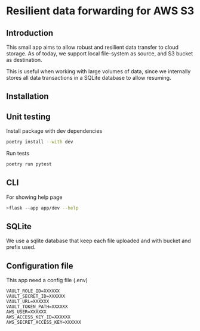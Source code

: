 # Resilient data forwarding for AWS S3

## Introduction

This small app aims to allow robust and resilient data transfer to cloud storage.
As of today, we support local file-system as source, and S3 bucket as destination.

This is useful when working with large volumes of data, since we 
internally stores all data transactions in a SQLite database to allow resuming.

## Installation




## Unit testing
Install package with dev dependencies
``` sh
poetry install --with dev
```

Run tests

``` sh
poetry run pytest
```

## CLI

For showing help page
```sh
>flask --app app/dev --help
```

## SQLite 

We use a sqlite database that keep each file uploaded and with bucket and prefix used.

## Configuration file

This app need a config file (.env)

```
VAULT_ROLE_ID=XXXXXX
VAULT_SECRET_ID=XXXXXX
VAULT_URL=XXXXXX
VAULT_TOKEN_PATH=XXXXXX
AWS_USER=XXXXXX
AWS_ACCESS_KEY_ID=XXXXXX
AWS_SECRET_ACCESS_KEY=XXXXXX
```
